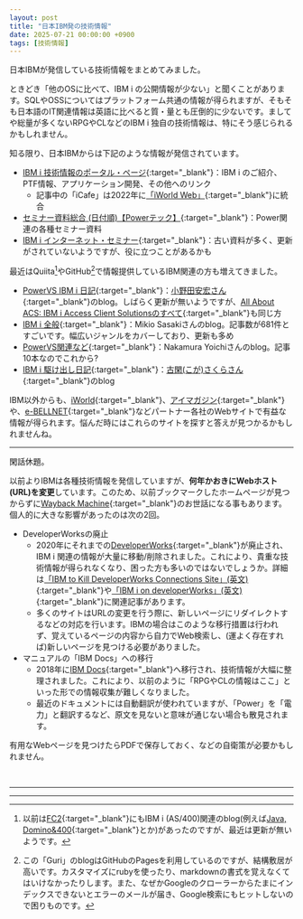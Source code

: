 ```yaml
---
layout: post
title: "日本IBM発の技術情報"
date: 2025-07-21 00:00:00 +0900
tags: [技術情報]
---
```

日本IBMが発信している技術情報をまとめてみました。

ときどき「他のOSに比べて、IBM i の公開情報が少ない」と聞くことがあります。SQLやOSSについてはプラットフォーム共通の情報が得られますが、そもそも日本語のIT関連情報は英語に比べると質・量とも圧倒的に少ないです。ましてや総量が多くないRPGやCLなどのIBM i 独自の技術情報は、特にそう感じられるかもしれません。

知る限り、日本IBMからは下記のような情報が発信されています。

- [IBM i 技術情報のポータル・ページ](https://www.ibm.com/support/pages/ibm-i-%E6%8A%80%E8%A1%93%E6%83%85%E5%A0%B1){:target="_blank"}：IBM i のご紹介、PTF情報、アプリケーション開発、その他へのリンク
  - 記事中の「iCafe」は2022年に[「iWorld Web」](https://iworldweb.info/){:target="_blank"}に統合
- [セミナー資料総合 (日付順)【Powerテック】](https://ent.box.com/s/siwif7swtqutt3fi3w85z8xmsdj8bbu4){:target="_blank"}：Power関連の各種セミナー資料
- [IBM i インターネット・セミナー](https://www.ibm.com/support/pages/node/1274368){:target="_blank"}：古い資料が多く、更新がされていないようですが、役に立つことがあるかも

最近はQuiita[^1]やGitHub[^2]で情報提供しているIBM関連の方も増えてきました。

- [PowerVS IBM i 日記](https://qiita.com/6onoda/items/f146c78c0c1bbe905a42){:target="_blank"}：[小野田安宏さん](https://iworldweb.info/column/product/20230202_qiita_powervs){:target="_blank"}のblog。しばらく更新が無いようですが、[All About ACS: IBM i Access Client Solutionsのすべて](https://qiita.com/6onoda/items/2dc925586d8d3b8644f2){:target="_blank"}も同じ方
- [IBM i 全般](https://qiita.com/gomAnomalocaris/items/6669728f368e87c2d75e){:target="_blank"}：Mikio Sasakiさんのblog。記事数が681件とすごいです。幅広いジャンルをカバーしており、更新も多め
- [PowerVS関連など](https://qiita.com/yoichi_nakamura){:target="_blank"}：Nakamura Yoichiさんのblog。記事10本なのでこれから?
- [IBM i 駆け出し日記](https://qiita.com/koga39chan){:target="_blank"}：[古閑(こが)さくらさん](https://iworldweb.info/column/product/kokoi_qiita_fleshman){:target="_blank"}のblog


IBM以外からも、[iWorld](https://iworldweb.info/){:target="_blank"}、[アイマガジン](https://www.imagazine.co.jp/){:target="_blank"}や、[e-BELLNET](https://www.e-bellnet.com/){:target="_blank"}などパートナー各社のWebサイトで有益な情報が得られます。悩んだ時にはこれらのサイトを探すと答えが見つかるかもしれませんね。
<br>

<hr>

閑話休題。

以前よりIBMは各種技術情報を発信していますが、**何年かおきにWebホスト(URL)を変更**しています。このため、以前ブックマークしたホームページが見つからずに[Wayback Machine](https://web.archive.org/){:target="_blank"}のお世話になる事もあります。個人的に大きな影響があったのは次の2回。

- DeveloperWorksの廃止
  - 2020年にそれまでの[DeveloperWorks](https://www.ibm.com/developerworks/jp/){:target="_blank"}が廃止され、IBM i 関連の情報が大量に移動/削除されました。これにより、貴重な技術情報が得られなくなり、困った方も多いのではないでしょうか。詳細は[「IBM to Kill DeveloperWorks Connections Site」(英文)](https://www.itjungle.com/2019/10/30/ibm-to-kill-developerworks-site/){:target="_blank"}や[「IBM i on developerWorks」(英文)](https://dawnmayi.com/2014/02/05/ibm-i-on-developerworks/){:target="_blank"}に関連記事があります。
  - 多くのサイトはURLの変更を行う際に、新しいページにリダイレクトするなどの対応を行います。IBMの場合はこのような移行措置は行われず、覚えているページの内容から自力でWeb検索し、(運よく存在すれば)新しいページを見つける必要がありました。
- マニュアルの「IBM Docs」への移行
  - 2018年に[IBM Docs](https://www.ibm.com/docs/ja/){:target="_blank"}へ移行され、技術情報が大幅に整理されました。これにより、以前のように「RPGやCLの情報はここ」といった形での情報収集が難しくなりました。
  - 最近のドキュメントには自動翻訳が使われていますが、「Power」を「電力」と翻訳するなど、原文を見ないと意味が通じない場合も散見されます。

<P>

有用なWebページを見つけたらPDFで保存しておく、などの自衛策が必要かもしれません。


<br>


- - -
[^1]: 以前は[FC2](https://fc2.com/ja/){:target="_blank"}にもIBM i (AS/400)関連のblog(例えば[Java, Domino&400](http://jd400.web.fc2.com/){:target="_blank"}とか)があったのですが、最近は更新が無いようです。
[^2]: この「Guri」のblogはGitHubのPagesを利用しているのですが、結構敷居が高いです。カスタマイズにrubyを使ったり、markdownの書式を覚えなくてはいけなかったりします。また、なぜかGoogleのクローラーからたまにインデックスできないとエラーのメールが届き、Google検索にもヒットしないので困りものです。

<hr>

<!-- This content will not appear in the rendered Markdown
タグ
tags: [V7R5, V7R4, ACS, TR]

EOS
V7R3
V7R4
V7R5
V7R6
ACS
Db2
DX
HMC
LTO
Merlin
Navigator
NetServer
NVMe
OSS
PTF
POWER9
POWER10
POWER11
RDi
RDX
RPG
SQL
SWMA
TCP/IP
TR
技術情報
ペーパー
モダナイゼーション
パフォーマンス
運用
セキュリティ
その他
 -->
 
